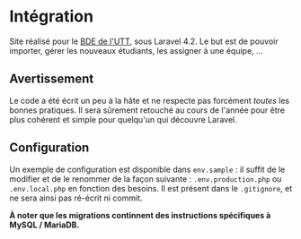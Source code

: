# Intégration

Site réalisé pour le [BDE de l'UTT](http://bde.utt.fr), sous Laravel 4.2. Le but est de pouvoir importer, gérer les nouveaux étudiants, les assigner à une équipe, ...

## Avertissement

Le code a été écrit un peu à la hâte et ne respecte pas forcément *toutes* les bonnes pratiques. Il sera sûrement retouché au cours de l'année pour être plus cohérent et simple pour quelqu'un qui découvre Laravel.

## Configuration

Un exemple de configuration est disponible dans `env.sample` : il suffit de le modifier et de le renommer de la façon suivante : `.env.production.php` ou `.env.local.php` en fonction des besoins. Il est présent dans le `.gitignore`, et ne sera ainsi pas ré-écrit ni commit.

**À noter que les migrations continnent des instructions spécifiques à MySQL / MariaDB.**
